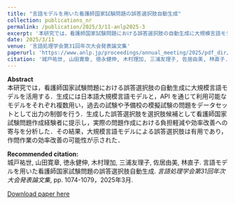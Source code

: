 ```yaml
---
title: "言語モデルを用いた看護師国家試験問題の誤答選択肢自動生成"
collection: publications_nr
permalink: /publication/2025/3/11-anlp2025-3
excerpt: '本研究では，看護師国家試験問題における誤答選択肢の自動生成に大規模言語モデルを活用する．生成には日本語大規模言語モデルと，API を通じて利用可能なモデルをそれぞれ複数用い，過去の試験や予備校の模擬試験の問題をデータセットとして出力の制御を行う．生成した誤答選択肢を選択肢候補として看護師国家試験問題作成経験者に提示し，実際の問題作成における負担軽減や効率改善への寄与を分析した．その結果，大規模言語モデルによる誤答選択肢は有用であり，作問作業の効率改善の可能性が示された．'
date: 2025/3/11
venue: '言語処理学会第31回年次大会発表論文集'
paperurl: 'https://www.anlp.jp/proceedings/annual_meeting/2025/pdf_dir/P3-5.pdf'
citation: '城戸祐世, 山田寛章, 徳永健伸, 木村理加, 三浦友理子, 佐居由美, 林直子. 言語モデルを用いた看護師国家試験問題の誤答選択肢自動生成. <i>言語処理学会第31回年次大会発表論文集</i>, pp. 1074-1079，2025年3月.'
---
```

**Abstract**   
本研究では，看護師国家試験問題における誤答選択肢の自動生成に大規模言語モデルを活用する．生成には日本語大規模言語モデルと，API を通じて利用可能なモデルをそれぞれ複数用い，過去の試験や予備校の模擬試験の問題をデータセットとして出力の制御を行う．生成した誤答選択肢を選択肢候補として看護師国家試験問題作成経験者に提示し，実際の問題作成における負担軽減や効率改善への寄与を分析した．その結果，大規模言語モデルによる誤答選択肢は有用であり，作問作業の効率改善の可能性が示された．

**Recommended citation:**   
城戸祐世, 山田寛章, 徳永健伸, 木村理加, 三浦友理子, 佐居由美, 林直子. 言語モデルを用いた看護師国家試験問題の誤答選択肢自動生成. <i>言語処理学会第31回年次大会発表論文集</i>, pp. 1074-1079，2025年3月.

<a href='https://www.anlp.jp/proceedings/annual_meeting/2025/pdf_dir/P3-5.pdf'>Download paper here</a>
